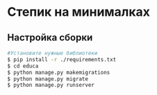 # Степик на минималках

## Настройка сборки

```bash
#Установите нужные библиотеки
$ pip install -r ./requirements.txt
$ cd educa
$ python manage.py makemigrations
$ python manage.py migrate
$ python manage.py runserver
```